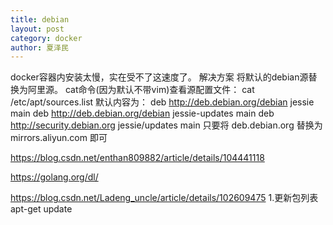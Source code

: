 ```yaml
---
title: debian
layout: post
category: docker
author: 夏泽民
---
```

docker容器内安装太慢，实在受不了这速度了。
解决方案
将默认的debian源替换为阿里源。
cat命令(因为默认不带vim)查看源配置文件：
cat /etc/apt/sources.list
默认内容为：
deb http://deb.debian.org/debian jessie main
deb http://deb.debian.org/debian jessie-updates main
deb http://security.debian.org jessie/updates main
只要将 deb.debian.org 替换为 mirrors.aliyun.com 即可
<!-- more -->
https://blog.csdn.net/enthan809882/article/details/104441118

https://golang.org/dl/

https://blog.csdn.net/Ladeng_uncle/article/details/102609475
1.更新包列表
apt-get update




